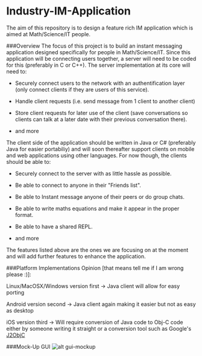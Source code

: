 # Industry-IM-Application
The aim of this repository is to design a feature rich IM application which is aimed at Math/Science/IT people.

###Overview
The focus of this project is to build an instant messaging application designed specifically for people in Math/Science/IT. Since this application will be connecting users together, a server will need to be coded for this (preferably in C or C++). The server implementation at its core will need to:


-  Securely connect users to the network with an authentification layer (only connect clients if they are users of this service).

-  Handle client requests (i.e. send message from 1 client to another client)

-  Store client requests for later use of the client (save conversations so clients can talk at a later date with their previous conversation there).

-  and more


The client side of the application should be written in Java or C# (preferably Java for easier portabiliy) and will soon thereafter support clients on mobile and web applications using other languages. For now though, the clients should be able to:


-  Securely connect to the server with as little hassle as possible.

-  Be able to connect to anyone in their "Friends list".

-  Be able to Instant message anyone of their peers or do group chats.

-  Be able to write maths equations and make it appear in the proper format.

-  Be able to have a shared REPL.

-  and more


The features listed above are the ones we are focusing on at the moment and will add further features to enhance the application.

###Platform Implementations
Opinion [that means tell me if I am wrong please :)]: 

Linux/MacOSX/Windows version first -> Java client will allow for easy porting 

Android version second -> Java client again making it easier but not as easy as desktop

iOS version third -> Will require conversion of Java code to Obj-C code either by someone writing it straight or a conversion tool such as Google's [J2ObjC](https://github.com/google/j2objc)

###Mock-Up GUI
![alt gui-mockup](https://raw.github.com/qutcode/Industry-IM-Application/master/IndustryIM-MockUp.png)
